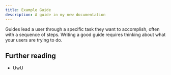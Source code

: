 ```yaml
---
title: Example Guide
description: A guide in my new documentation
---
```


Guides lead a user through a specific task they want to accomplish, often with a sequence of steps.
Writing a good guide requires thinking about what your users are trying to do.

## Further reading

- UwU
